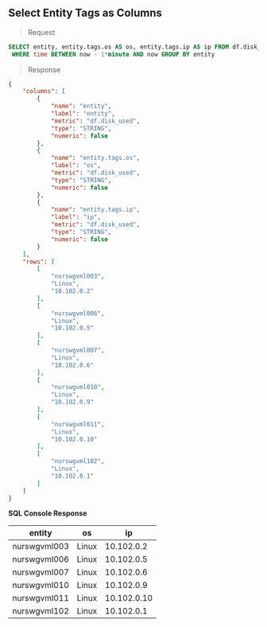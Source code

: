 ## Select Entity Tags as Columns

> Request

```sql
SELECT entity, entity.tags.os AS os, entity.tags.ip AS ip FROM df.disk_used 
 WHERE time BETWEEN now - 1*minute AND now GROUP BY entity
```

> Response

```json
{
    "columns": [
        {
            "name": "entity",
            "label": "entity",
            "metric": "df.disk_used",
            "type": "STRING",
            "numeric": false
        },
        {
            "name": "entity.tags.os",
            "label": "os",
            "metric": "df.disk_used",
            "type": "STRING",
            "numeric": false
        },
        {
            "name": "entity.tags.ip",
            "label": "ip",
            "metric": "df.disk_used",
            "type": "STRING",
            "numeric": false
        }
    ],
    "rows": [
        [
            "nurswgvml003",
            "Linux",
            "10.102.0.2"
        ],
        [
            "nurswgvml006",
            "Linux",
            "10.102.0.5"
        ],
        [
            "nurswgvml007",
            "Linux",
            "10.102.0.6"
        ],
        [
            "nurswgvml010",
            "Linux",
            "10.102.0.9"
        ],
        [
            "nurswgvml011",
            "Linux",
            "10.102.0.10"
        ],
        [
            "nurswgvml102",
            "Linux",
            "10.102.0.1"
        ]
    ]
}
```

**SQL Console Response**

| entity       | os    | ip          | 
|--------------|-------|-------------| 
| nurswgvml003 | Linux | 10.102.0.2  | 
| nurswgvml006 | Linux | 10.102.0.5  | 
| nurswgvml007 | Linux | 10.102.0.6  | 
| nurswgvml010 | Linux | 10.102.0.9  | 
| nurswgvml011 | Linux | 10.102.0.10 | 
| nurswgvml102 | Linux | 10.102.0.1  | 
